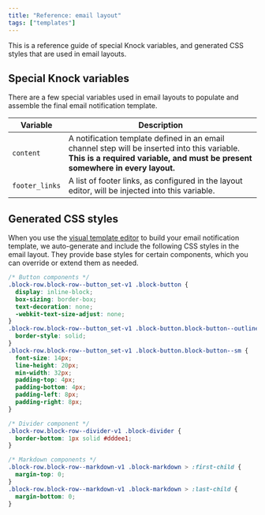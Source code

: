 ```yaml
---
title: "Reference: email layout"
tags: ["templates"]
---
```


This is a reference guide of special Knock variables, and generated CSS styles that are used in email layouts.

## Special Knock variables

There are a few special variables used in email layouts to populate and assemble the final email notification template.

| Variable       | Description                                                                                                                                                                   |
| -------------- | ----------------------------------------------------------------------------------------------------------------------------------------------------------------------------- |
| `content`      | A notification template defined in an email channel step will be inserted into this variable. **This is a required variable, and must be present somewhere in every layout.** |
| `footer_links` | A list of footer links, as configured in the layout editor, will be injected into this variable.                                                                              |

## Generated CSS styles

When you use the [visual template editor](/send-notifications/designing-workflows#visual-editing-with-drag-and-drop-components) to build your email notification template, we auto-generate and include the following CSS styles in the email layout. They provide base styles for certain components, which you can override or extend them as needed.

```css Base component styles
/* Button components */
.block-row.block-row--button_set-v1 .block-button {
  display: inline-block;
  box-sizing: border-box;
  text-decoration: none;
  -webkit-text-size-adjust: none;
}
.block-row.block-row--button_set-v1 .block-button.block-button--outline {
  border-style: solid;
}
.block-row.block-row--button_set-v1 .block-button.block-button--sm {
  font-size: 14px;
  line-height: 20px;
  min-width: 32px;
  padding-top: 4px;
  padding-bottom: 4px;
  padding-left: 8px;
  padding-right: 8px;
}

/* Divider component */
.block-row.block-row--divider-v1 .block-divider {
  border-bottom: 1px solid #dddee1;
}

/* Markdown components */
.block-row.block-row--markdown-v1 .block-markdown > :first-child {
  margin-top: 0;
}
.block-row.block-row--markdown-v1 .block-markdown > :last-child {
  margin-bottom: 0;
}
```
